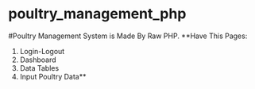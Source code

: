 # poultry_management_php
#Poultry Management System is Made By Raw PHP.
**Have This Pages:
1. Login-Logout
2. Dashboard
3. Data Tables
4. Input Poultry Data**
